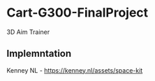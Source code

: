 # Cart-G300-FinalProject
3D Aim Trainer

## Implemntation

Kenney NL - https://kenney.nl/assets/space-kit
